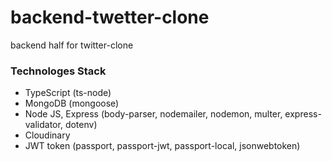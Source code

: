 # backend-twetter-clone
backend half for twitter-clone

### Technologes Stack

- TypeScript (ts-node)
- MongoDB (mongoose)
- Node JS, Express (body-parser, nodemailer, nodemon, multer, express-validator, dotenv)
- Cloudinary
- JWT token (passport, passport-jwt, passport-local, jsonwebtoken)

